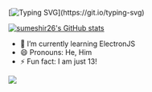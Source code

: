[![Typing SVG](https://readme-typing-svg.herokuapp.com?font=Google+Sans&color=1AA1F7FF&size=23&center=true&multiline=true&height=150&lines=Hello%2C+I+am+%40sumeshir26!;I+do+not+have+many+projects+on+GitHub%2C;But+I+do+have+plans+for+some!)](https://git.io/typing-svg)

[![sumeshir26's GitHub stats](https://github-readme-stats.vercel.app/api?username=sumeshir26&show_icons=true&theme=dark)](https://github.com/sumeshir26/github-readme-stats)

- 🌱 I’m currently learning ElectronJS 
- 😄 Pronouns: He, Him
- ⚡ Fun fact: I am just 13!

<!--
- 🔭 I’m currently working on ...
- 👯 I’m looking to collaborate on ...
- 🤔 I’m looking for help with ...
- 💬 Ask me about ...

-->

![](https://hit.yhype.me/github/profile?user_id=68823982)
